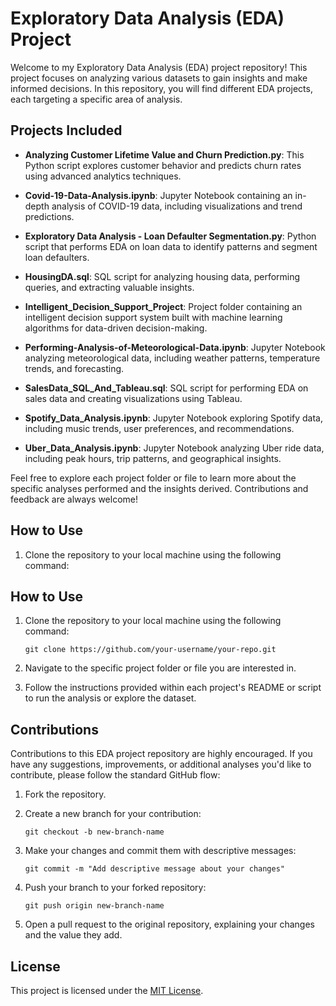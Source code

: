 # Exploratory Data Analysis (EDA) Project

Welcome to my Exploratory Data Analysis (EDA) project repository! This project focuses on analyzing various datasets to gain insights and make informed decisions. In this repository, you will find different EDA projects, each targeting a specific area of analysis.

## Projects Included

- **Analyzing Customer Lifetime Value and Churn Prediction.py**: This Python script explores customer behavior and predicts churn rates using advanced analytics techniques.

- **Covid-19-Data-Analysis.ipynb**: Jupyter Notebook containing an in-depth analysis of COVID-19 data, including visualizations and trend predictions.

- **Exploratory Data Analysis - Loan Defaulter Segmentation.py**: Python script that performs EDA on loan data to identify patterns and segment loan defaulters.

- **HousingDA.sql**: SQL script for analyzing housing data, performing queries, and extracting valuable insights.

- **Intelligent_Decision_Support_Project**: Project folder containing an intelligent decision support system built with machine learning algorithms for data-driven decision-making.

- **Performing-Analysis-of-Meteorological-Data.ipynb**: Jupyter Notebook analyzing meteorological data, including weather patterns, temperature trends, and forecasting.

- **SalesData_SQL_And_Tableau.sql**: SQL script for performing EDA on sales data and creating visualizations using Tableau.

- **Spotify_Data_Analysis.ipynb**: Jupyter Notebook exploring Spotify data, including music trends, user preferences, and recommendations.

- **Uber_Data_Analysis.ipynb**: Jupyter Notebook analyzing Uber ride data, including peak hours, trip patterns, and geographical insights.

Feel free to explore each project folder or file to learn more about the specific analyses performed and the insights derived. Contributions and feedback are always welcome!

## How to Use

1. Clone the repository to your local machine using the following command:


## How to Use

1. Clone the repository to your local machine using the following command:
   ```
   git clone https://github.com/your-username/your-repo.git
   ```

2. Navigate to the specific project folder or file you are interested in.

3. Follow the instructions provided within each project's README or script to run the analysis or explore the dataset.

## Contributions

Contributions to this EDA project repository are highly encouraged. If you have any suggestions, improvements, or additional analyses you'd like to contribute, please follow the standard GitHub flow:

1. Fork the repository.

2. Create a new branch for your contribution:
   ```
   git checkout -b new-branch-name
   ```

3. Make your changes and commit them with descriptive messages:
   ```
   git commit -m "Add descriptive message about your changes"
   ```

4. Push your branch to your forked repository:
   ```
   git push origin new-branch-name
   ```

5. Open a pull request to the original repository, explaining your changes and the value they add.

## License

This project is licensed under the [MIT License](LICENSE).

```

